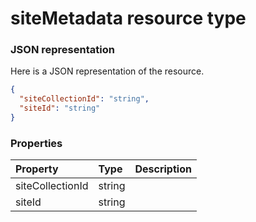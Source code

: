 # siteMetadata resource type



### JSON representation

Here is a JSON representation of the resource.

<!-- {
  "blockType": "resource",
  "optionalProperties": [

  ],
  "@odata.type": "microsoft.graph.sitemetadata"
}-->

```json
{
  "siteCollectionId": "string",
  "siteId": "string"
}

```
### Properties
| Property	   | Type	|Description|
|:---------------|:--------|:----------|
|siteCollectionId|string||
|siteId|string||

<!-- uuid: 8fcb5dbc-d5aa-4681-8e31-b001d5168d79
2015-10-25 14:57:30 UTC -->
<!-- {
  "type": "#page.annotation",
  "description": "siteMetadata resource",
  "keywords": "",
  "section": "documentation",
  "tocPath": ""
}-->